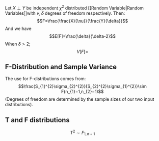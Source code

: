 Let $X\perp Y$ be independent $\chi^{2}$ distributed [[Random Variable|Random Variables]]with $\nu,\delta$ degrees of freedom respectively. Then:
$$F=\frac{\frac{X}{\nu}}{\frac{Y}{\delta}}$$
And we have 
$$E[F]=\frac{\delta}{\delta-2}$$
When $\delta>2$;
$$V[F]=$$
## F-Distribution and Sample Variance
The use for F-distributions comes from:
$$\frac{S_{1}^{2}\sigma_{2}^{2}}{S_{2}^{2}\sigma_{1}^{2}}\sim F(n_{1}=1,n_{2}=1)$$
(Degrees of freedom are determined by the sample sizes of our two input distributions).
## T and F distributions
$$T^{2}\sim F_{1,n-1}$$